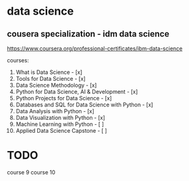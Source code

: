 # data science
## cousera specialization - idm data science
https://www.coursera.org/professional-certificates/ibm-data-science

courses:
1. What is Data Science - [x]
2. Tools for Data Science - [x]
3. Data Science Methodology - [x]
4. Python for Data Science, AI & Development - [x]
5. Python Projects for Data Science - [x]
6. Databases and SQL for Data Science with Python - [x]
7. Data Analysis with Python - [x]
8. Data Visualization with Python - [x]
9. Machine Learning with Python - [ ]
10. Applied Data Science Capstone - [ ]

# TODO
course 9
course 10
